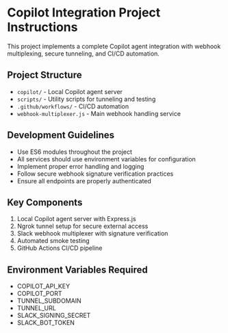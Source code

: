 <!-- Use this file to provide workspace-specific custom instructions to Copilot. For more details, visit https://code.visualstudio.com/docs/copilot/copilot-customization#_use-a-githubcopilotinstructionsmd-file -->

# Copilot Integration Project Instructions

This project implements a complete Copilot agent integration with webhook multiplexing, secure tunneling, and CI/CD automation.

## Project Structure
- `copilot/` - Local Copilot agent server
- `scripts/` - Utility scripts for tunneling and testing
- `.github/workflows/` - CI/CD automation
- `webhook-multiplexer.js` - Main webhook handling service

## Development Guidelines
- Use ES6 modules throughout the project
- All services should use environment variables for configuration
- Implement proper error handling and logging
- Follow secure webhook signature verification practices
- Ensure all endpoints are properly authenticated

## Key Components
1. Local Copilot agent server with Express.js
2. Ngrok tunnel setup for secure external access
3. Slack webhook multiplexer with signature verification
4. Automated smoke testing
5. GitHub Actions CI/CD pipeline

## Environment Variables Required
- COPILOT_API_KEY
- COPILOT_PORT
- TUNNEL_SUBDOMAIN
- TUNNEL_URL
- SLACK_SIGNING_SECRET
- SLACK_BOT_TOKEN